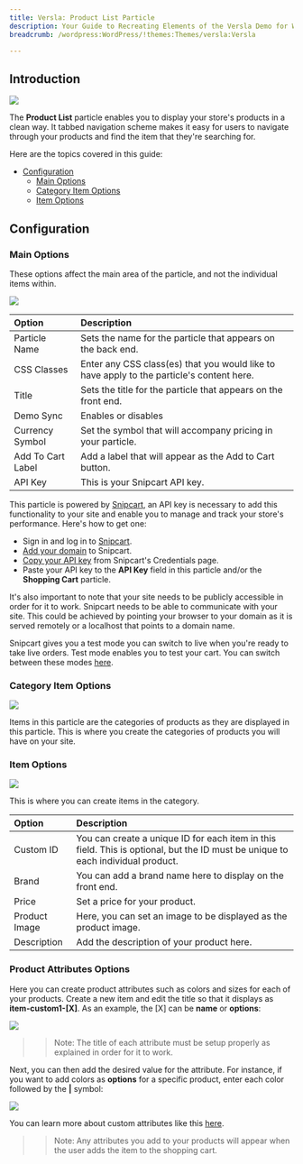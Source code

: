 ```yaml
---
title: Versla: Product List Particle
description: Your Guide to Recreating Elements of the Versla Demo for WordPress
breadcrumb: /wordpress:WordPress/!themes:Themes/versla:Versla

---
```


## Introduction

![](assets/particle_productlist.jpeg)

The **Product List** particle enables you to display your store's products in a clean way. It tabbed navigation scheme makes it easy for users to navigate through your products and find the item that they're searching for.

Here are the topics covered in this guide:

* [Configuration](#configuration)
    - [Main Options](#main-options)
    - [Category Item Options](#category-item-options)
    - [Item Options](#item-options)

## Configuration

### Main Options 

These options affect the main area of the particle, and not the individual items within.

![](assets/particle_productlist2.jpeg)

| Option            | Description                                                                               |
| :-----            | :-----                                                                                    |
| Particle Name     | Sets the name for the particle that appears on the back end.                              |
| CSS Classes       | Enter any CSS class(es) that you would like to have apply to the particle's content here. |
| Title             | Sets the title for the particle that appears on the front end.                            |
| Demo Sync         | Enables or disables                                                                       |
| Currency Symbol   | Set the symbol that will accompany pricing in your particle.                              |
| Add To Cart Label | Add a label that will appear as the Add to Cart button.                                   |
| API Key           | This is your Snipcart API key.                                                            |

This particle is powered by [Snipcart](https://snipcart.com/), an API key is necessary to add this functionality to your site and enable you to manage and track your store's performance. Here's how to get one:

* Sign in and log in to [Snipcart](https://snipcart.com/).
* [Add your domain](https://app.snipcart.com/dashboard/account/domains) to Snipcart.
* [Copy your API key](https://app.snipcart.com/dashboard/account/credentials) from Snipcart's Credentials page.
* Paste your API key to the **API Key** field in this particle and/or the **Shopping Cart** particle.

It's also important to note that your site needs to be publicly accessible in order for it to work. Snipcart needs to be able to communicate with your site. This could be achieved by pointing your browser to your domain as it is served remotely or a localhost that points to a domain name.

Snipcart gives you a test mode you can switch to live when you're ready to take live orders. Test mode enables you to test your cart. You can switch between these modes [here](https://app.snipcart.com).

### Category Item Options

![](assets/particle_productlist3.jpeg)

Items in this particle are the categories of products as they are displayed in this particle. This is where you create the categories of products you will have on your site.

### Item Options

![](assets/particle_productlist4.jpeg)

This is where you can create items in the category.

| Option        | Description                                                                                                                     |
| :-----        | :-----                                                                                                                          |
| Custom ID     | You can create a unique ID for each item in this field. This is optional, but the ID must be unique to each individual product. |
| Brand         | You can add a brand name here to display on the front end.                                                                      |
| Price         | Set a price for your product.                                                                                                   |
| Product Image | Here, you can set an image to be displayed as the product image.                                                                |
| Description   | Add the description of your product here.                                                                                       |

### Product Attributes Options

Here you can create product attributes such as colors and sizes for each of your products. Create a new item and edit the title so that it displays as **item-custom1-[X]**. As an example, the [X] can be **name** or **options**:

![](assets/particle_productlist6.jpg)

>>Note: The title of each attribute must be setup properly as explained in order for it to work.

Next, you can then add the desired value for the attribute. For instance, if you want to add colors as **options** for a specific product, enter each color followed by the **|** symbol:

![](assets/particle_productlist7.jpg)

You can learn more about custom attributes like this [here](https://docs.snipcart.com/configuration/custom-fields).

>>Note: Any attributes you add to your products will appear when the user adds the item to the shopping cart.
